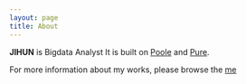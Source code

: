 ```yaml
---
layout: page
title: About
---
```


**JIHUN** is Bigdata Analyst
 It is built on [Poole](https://github.com/poole/poole) and [Pure](https://purecss.io/).

For more information about my works, please browse the [me](https://github.com/JIHUNKI) 
